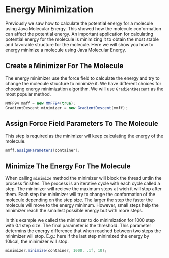 # Energy Minimization
Previously we saw how to calculate the potential energy for a molecule using Java Molecular Energy. This showed how the molecule conformation can affect the potential energy. An important application for calculating potential energy for the molecule is minimizing it to obtain the most stable and favorable structure for the molecule. Here we will show you how to energy minimize a molecule using Java Molecular Energy.
## Create a Minimizer For The Molecule
The energy minimizer use the force field to calculate the energy and try to change the molecule structure to minimize it. We have different choices for choosing energy minimization algorithm. We will use `GradientDescent` as the most popular method.
```java
MMFF94 mmff = new MMFF94(true);
GradientDescent minimizer = new GradientDescent(mmff);
```
## Assign Force Field Parameters To The Molecule
This step is required as the minimizer will keep calculating the energy of the molecule.
```java
mmff.assignParameters(container);
```
## Minimize The Energy For The Molecule
When calling `minimize` method the minimizer will block the thread untlin the process finishes. The process is an iterative cycle with each cycle called a step. The minimizer will recieve the maximum steps at wich it will stop after them. Each step the minimizer will try to change the conformation of the molecule depending on the step size. The larger the step the faster the molecule will move to the energy minimum. However, small steps help the minimizer reach the smallest possible energy but with more steps.

In this example we called the minimizer to do minimization for 1000 step with 0.1 step size. The final parameter is the threshold. This parameter determins the energy difference that when reached between two steps the minimizer will stop. E.g.: here if the last step minimized the energy by 10kcal, the minimizer will stop.
```java
minimizer.minimize(container, 1000, .1f, 10);
```